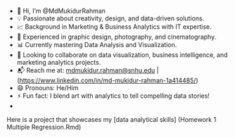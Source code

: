 - 👋 Hi, I’m @MdMukidurRahman
- 💡 Passionate about creativity, design, and data-driven solutions.
- 📈 Background in Marketing & Business Analytics with IT expertise.  
- 🎨 Experienced in graphic design, photography, and cinematography.  
- 📊 Currently mastering Data Analysis and Visualization.
- 🚀 Looking to collaborate on data visualization, business intelligence, and marketing analytics projects.
- 📬 Reach me at: mdmukidur.rahman@snhu.edu | (https://www.linkedin.com/in/md-mukidur-rahman-1a414485/) 
- 😄 Pronouns: He/Him
- ⚡ Fun fact: I blend art with analytics to tell compelling data stories!
- 
Here is a project that showcases my [data analytical skills]
(Homework 1 Multiple Regression.Rmd)
